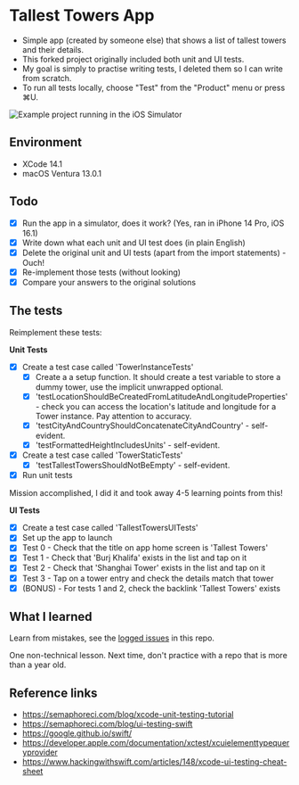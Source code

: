 # Tallest Towers App

- Simple app (created by someone else) that shows a list of tallest towers and their details.
- This forked project originally included both unit and UI tests.
- My goal is simply to practise writing tests, I deleted them so I can write from scratch.
- To run all tests locally, choose "Test" from the "Product" menu or press ⌘U.

![Example project running in the iOS Simulator](Images/TallestTowers.png)

## Environment

- XCode 14.1
- macOS Ventura 13.0.1

## Todo

- [x] Run the app in a simulator, does it work? (Yes, ran in iPhone 14 Pro, iOS 16.1)
- [x] Write down what each unit and UI test does (in plain English)
- [x] Delete the original unit and UI tests (apart from the import statements) - Ouch!
- [x] Re-implement those tests (without looking)
- [x] Compare your answers to the original solutions

## The tests

Reimplement these tests:

**Unit Tests**

- [x] Create a test case called 'TowerInstanceTests'
    - [x] Create a a setup function. It should create a test variable to store a dummy tower, use the implicit unwrapped optional. 
    - [x] 'testLocationShouldBeCreatedFromLatitudeAndLongitudeProperties' - check you can access the location's latitude and longitude for a Tower instance. Pay attention to accuracy.
    - [x] 'testCityAndCountryShouldConcatenateCityAndCountry' - self-evident.
    - [x] 'testFormattedHeightIncludesUnits' - self-evident.
- [x] Create a test case called 'TowerStaticTests'
    - [x] 'testTallestTowersShouldNotBeEmpty' - self-evident.
- [x] Run unit tests
    
Mission accomplished, I did it and took away 4-5 learning points from this!

**UI Tests**

- [x] Create a test case called 'TallestTowersUITests'
- [x] Set up the app to launch
- [x] Test 0 - Check that the title on app home screen is 'Tallest Towers'
- [x] Test 1 - Check that 'Burj Khalifa' exists in the list and tap on it
- [x] Test 2 - Check that 'Shanghai Tower' exists in the list and tap on it
- [x] Test 3 - Tap on a tower entry and check the details match that tower
- [x] (BONUS) - For tests 1 and 2, check the backlink 'Tallest Towers' exists

## What I learned

Learn from mistakes, see the [logged issues](https://github.com/p2635/ios-swift-tallest-towers-app/issues?q=is%3Aissue) in this repo.

One non-technical lesson. Next time, don't practice with a repo that is more than a year old.

## Reference links

- https://semaphoreci.com/blog/xcode-unit-testing-tutorial
- https://semaphoreci.com/blog/ui-testing-swift
- https://google.github.io/swift/
- https://developer.apple.com/documentation/xctest/xcuielementtypequeryprovider
- https://www.hackingwithswift.com/articles/148/xcode-ui-testing-cheat-sheet

